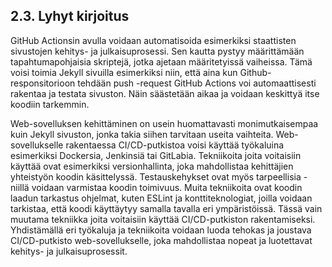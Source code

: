 ## 2.3. Lyhyt kirjoitus 

GitHub Actionsin avulla voidaan automatisoida esimerkiksi staattisten sivustojen kehitys- ja julkaisuprosessi. Sen kautta pystyy määrittämään tapahtumapohjaisia skriptejä, jotka ajetaan määritetyissä vaiheissa. Tämä voisi toimia Jekyll sivuilla esimerkiksi niin, että aina kun Github-responsitorioon tehdään push -request GitHub Actions voi automaattisesti rakentaa ja testata sivuston. Näin säästetään aikaa ja voidaan keskittyä itse koodiin tarkemmin. 

Web-sovelluksen kehittäminen on usein huomattavasti monimutkaisempaa kuin Jekyll sivuston, jonka takia siihen tarvitaan useita vaihteita. Web-sovellukselle rakentaessa CI/CD-putkistoa voisi käyttää työkaluina esimerkiksi Dockersia, Jenkinsiä tai GitLabia. Tekniikoita joita voitaisiin käyttää ovat esimerkiksi versionhallinta, joka mahdollistaa kehittäjien yhteistyön koodin käsittelyssä. Testauskehykset ovat myös tarpeellisia - niillä voidaan varmistaa koodin toimivuus. Muita tekniikoita ovat koodin laadun tarkastus ohjelmat, kuten ESLint ja konttiteknologiat, joilla voidaan tarkistaa, että koodi käyttäytyy samalla tavalla eri ympäristöissä. Tässä vain muutama tekniikka joita voitaisiin käyttää CI/CD-putkiston rakentamiseksi. Yhdistämällä eri työkaluja ja tekniikoita voidaan luoda tehokas ja joustava CI/CD-putkisto web-sovellukselle, joka mahdollistaa nopeat ja luotettavat kehitys- ja julkaisuprosessit.


